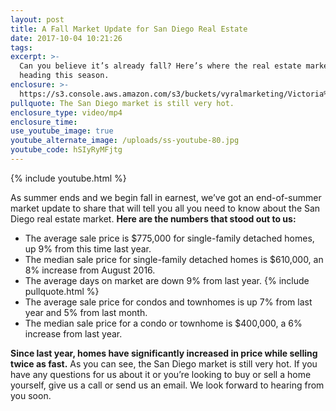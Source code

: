 ```yaml
---
layout: post
title: A Fall Market Update for San Diego Real Estate
date: 2017-10-04 10:21:26
tags:
excerpt: >-
  Can you believe it’s already fall? Here’s where the real estate market is
  heading this season.
enclosure: >-
  https://s3.console.aws.amazon.com/s3/buckets/vyralmarketing/Victoria%2520Sandoval/?region=us-west-2&tab=overview
pullquote: The San Diego market is still very hot.
enclosure_type: video/mp4
enclosure_time:
use_youtube_image: true
youtube_alternate_image: /uploads/ss-youtube-80.jpg
youtube_code: hSIyRyMFjtg
---
```



{% include youtube.html %}

As summer ends and we begin fall in earnest, we’ve got an end-of-summer market update to share that will tell you all you need to know about the San Diego real estate market. **Here are the numbers that stood out to us:**

* The average sale price is $775,000 for single-family detached homes, up 9% from this time last year.
* The median sale price for single-family detached homes is $610,000, an 8% increase from August 2016.
* The average days on market are down 9% from last year. {% include pullquote.html %}
* The average sale price for condos and townhomes is up 7% from last year and 5% from last month.
* The median sale price for a condo or townhome is $400,000, a 6% increase from last year.

**Since last year, homes have significantly increased in price while selling twice as fast.** As you can see, the San Diego market is still very hot. If you have any questions for us about it or you’re looking to buy or sell a home yourself, give us a call or send us an email. We look forward to hearing from you soon.